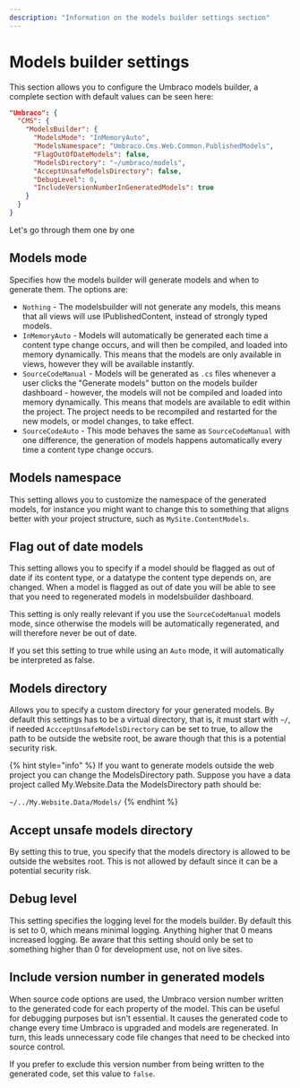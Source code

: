 ```yaml
---
description: "Information on the models builder settings section"
---
```


# Models builder settings

This section allows you to configure the Umbraco models builder, a complete section with default values can be seen here:

```json
"Umbraco": {
  "CMS": {
    "ModelsBuilder": {
      "ModelsMode": "InMemoryAuto",
      "ModelsNamespace": "Umbraco.Cms.Web.Common.PublishedModels",
      "FlagOutOfDateModels": false,
      "ModelsDirectory": "~/umbraco/models",
      "AcceptUnsafeModelsDirectory": false,
      "DebugLevel": 0,
      "IncludeVersionNumberInGeneratedModels": true
    }
  }
}
```

Let's go through them one by one

## Models mode

Specifies how the models builder will generate models and when to generate them. The options are:

* `Nothing` - The modelsbuilder will not generate any models, this means that all views will use IPublishedContent, instead of strongly typed models.
* `InMemoryAuto` - Models will automatically be generated each time a content type change occurs, and will then be compiled, and loaded into memory dynamically. This means that the models are only available in views, however they will be available instantly.
* `SourceCodeManual` - Models will be generated as `.cs` files whenever a user clicks the "Generate models" button on the models builder dashboard - however, the models will not be compiled and loaded into memory dynamically. This means that models are available to edit within the project. The project needs to be recompiled and restarted for the new models, or model changes, to take effect.
* `SourceCodeAuto` - This mode behaves the same as `SourceCodeManual` with one difference, the generation of models happens automatically every time a content type change occurs.

## Models namespace

This setting allows you to customize the namespace of the generated models, for instance you might want to change this to something that aligns better with your project structure, such as `MySite.ContentModels`.

## Flag out of date models

This setting allows you to specify if a model should be flagged as out of date if its content type, or a datatype the content type depends on, are changed. When a model is flagged as out of date you will be able to see that you need to regenerated models in modelsbuilder dashboard.

This setting is only really relevant if you use the `SourceCodeManual` models mode, since otherwise the models will be automatically regenerated, and will therefore never be out of date.

If you set this setting to true while using an `Auto` mode, it will automatically be interpreted as false.

## Models directory

Allows you to specify a custom directory for your generated models. By default this settings has to be a virtual directory, that is, it must start with `~/`, if needed `AccceptUnsafeModelsDirectory` can be set to true, to allow the path to be outside the website root, be aware though that this is a potential security risk.

{% hint style="info" %}
If you want to generate models outside the web project you can change the ModelsDirectory path. Suppose you have a data project called My.Website.Data the ModelsDirectory path should be:

`~/../My.Website.Data/Models/`
{% endhint %}

## Accept unsafe models directory

By setting this to true, you specify that the models directory is allowed to be outside the websites root. This is not allowed by default since it can be a potential security risk.

## Debug level

This setting specifies the logging level for the models builder. By default this is set to 0, which means minimal logging. Anything higher that 0 means increased logging. Be aware that this setting should only be set to something higher than 0 for development use, not on live sites.

## Include version number in generated models

When source code options are used, the Umbraco version number written to the generated code for each property of the model. This can be useful for debugging purposes but isn't essential. It causes the generated code to change every time Umbraco is upgraded and models are regenerated. In turn, this leads unnecessary code file changes that need to be checked into source control.

If you prefer to exclude this version number from being written to the generated code, set this value to `false`.